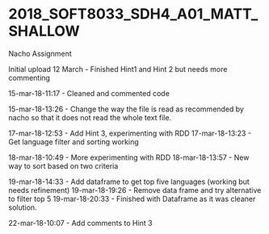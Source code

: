 # 2018_SOFT8033_SDH4_A01_MATT_SHALLOW
Nacho Assignment

Initial upload 12 March - Finished Hint1 and Hint 2 but needs more commenting 

15-mar-18-11:17 - Cleaned and commented code

15-mar-18-13:26 - Change the way the file is read as recommended by nacho so that it does not read the whole text file. 

17-mar-18-12:53 - Add Hint 3, experimenting with RDD
17-mar-18-13:23 - Get language filter and sorting working

18-mar-18-10:49 - More experimenting with RDD
18-mar-18-13:57 - New way to sort based on two criteria

19-mar-18-14:33 - Add dataframe to get top five languages (working but needs refinement)
19-mar-18-19:26 - Remove data frame and try alternative to filter top 5
19-mar-18-20:33 - Finished with Dataframe as it was cleaner solution.

22-mar-18-10:07 - Add comments to Hint 3